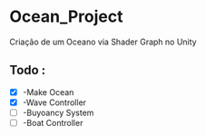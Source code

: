 # Ocean_Project

Criação de um Oceano via Shader Graph no Unity

## Todo :
- [x] -Make Ocean
- [x] -Wave Controller
- [ ] -Buyoancy System
- [ ] -Boat Controller
